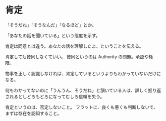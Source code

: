 # 肯定

「そうだね」「そうなんだ」「なるほど」とか。

「あなたの話を聞いている」という態度を示す。

肯定は同意とは違う。あなたの話を理解したよ、ということを伝える。

肯定しても賛同しなくていい。
賛同というのは Authority の問題。承認や権限。

物事を正しく認識しなければ、肯定しているというよりもわかっていないだけになる。

何もわかってないのに「うんうん、そうだね」と頷いている人は、詳しく掘り返されるとしどろもどろになってむしろ信頼を失う。

肯定というのは、否定しないこと。
フラットに、良くも悪くも判断しないで、まずは存在を認知すること。
